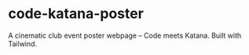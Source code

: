 # code-katana-poster
A cinematic club event poster webpage – Code meets Katana. Built with Tailwind.
